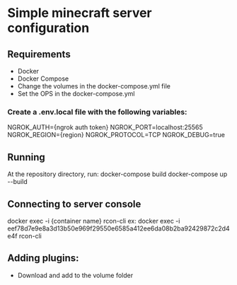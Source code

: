 # Simple minecraft server configuration

## Requirements
- Docker
- Docker Compose
- Change the volumes in the docker-compose.yml file
- Set the OPS in the docker-compose.yml

### Create a .env.local file with the following variables:
NGROK_AUTH={ngrok auth token}
NGROK_PORT=localhost:25565
NGROK_REGION={region}
NGROK_PROTOCOL=TCP
NGROK_DEBUG=true

## Running
At the repository directory, run:
docker-compose build
docker-compose up --build

## Connecting to server console
docker exec -i {container name} rcon-cli
ex: docker exec -i eef78d7e9e8a3d13b50e969f29550e6585a412ee6da08b2ba92429872c2d4e4f rcon-cli

## Adding plugins:
- Download and add to the volume folder
